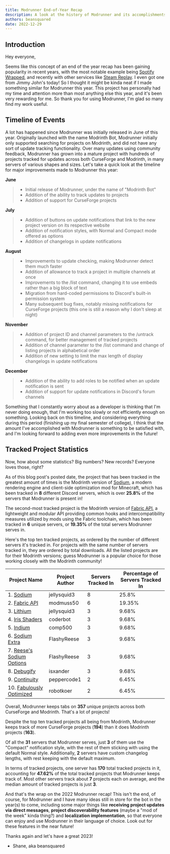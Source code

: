 ```yaml
---
title: Modrunner End-of-Year Recap
description: A look at the history of Modrunner and its accomplishments for 2022
authors: beansquared
date: 2022-12-29
---
```


## Introduction

Hey everyone,

Seems like this concept of an end of the year recap has been gaining popularity in recent years, with the most notable
example being [Spotify Wrapped](https://www.spotify.com/us/wrapped/), and recently with other services like
[Steam Replay](https://store.steampowered.com/replay). I even got one from Jimmy John's today! So I thought it might be
kinda neat if I made something similar for Modrunner this year. This project has personally had my time and attention
more than most anything else this year, and it's been very rewarding for me. So thank you for using Modrunner, I'm glad
so many find my work useful.

## Timeline of Events

A lot has happened since Modrunner was initially released in June of this year. Originally launched with the name
Modrinth Bot, Modrunner initially only supported searching for projects on Modrinth, and did not have any sort of update
tracking functionality. Over many updates using community feedback, Modrunner has grown into a mature project with
hundreds of projects tracked for updates across both CurseForge and Modrinth, in many servers of various shapes and
sizes. Let's take a quick look at the timeline for major improvements made to Modrunner this year:

**June**

> - Initial release of Modrunner, under the name of "Modrinth Bot"
> - Addition of the ability to track updates to projects
> - Addition of support for CurseForge projects

**July**

> - Addition of buttons on update notifications that link to the new project version on its respective website
> - Addition of notification styles, with Normal and Compact mode offered as options
> - Addition of changelogs in update notifications

**August**

> - Improvements to update checking, making Modrunner detect them much faster
> - Addition of allowance to track a project in multiple channels at once
> - Improvements to the /list command, changing it to use embeds rather than a big block of text
> - Migration from hard-coded permissions to Discord's built-in permission system
> - Many subsequent bug fixes, notably missing notifications for CurseForge projects (this one is still a reason why I don't sleep at night)

**November**

> - Addition of project ID and channel parameters to the /untrack command, for better management of tracked projects
> - Addition of channel parameter to the /list command and change of listing projects in alphabetical order
> - Addition of new setting to limit the max length of display changelogs in update notifications

**December**

> - Addition of the ability to add roles to be notified when an update notification is sent
> - Addition of support for update notifications in Discord's forum channels

Something that I constantly worry about as a developer is thinking that I'm never doing enough, that I'm working too
slowly or not efficiently enough on something. Looking back on this timeline, and considering everything during this
period (finishing up my final semester of college), I think that the amount I've accomplished with Modrunner is something
to be satisfied with, and I'm looking forward to adding even more improvements in the future!

## Tracked Project Statistics

Now, how about some statistics? Big numbers? New records? Everyone loves those, right?

As of this blog post's posted date, the project that has been tracked in the greatest amount of times is the Modrinth
version of [Sodium](https://modrinth.com/mod/sodium), a modern rendering engine and client-side optimization mod for
Minecraft, which has been tracked in **8** different Discord servers, which is over **25.8%** of the servers that Modrunner
is present in!

The second-most tracked project is the Modrinth version of [Fabric API](https://modrinth.com/mod/fabric-api), a
lightweight and modular API providing common hooks and intercompatibility measures utilized by mods using the Fabric
toolchain, which has been tracked in **6** unique servers, or **19.35%** of the total servers Modrunner serves in.

Here's the top ten tracked projects, as ordered by the number of different servers it's tracked in. For projects with
the same number of servers tracked in, they are ordered by total downloads. All the listed projects are for their
Modrinth versions; guess Modrunner is a popular choice for those working closely with the Modrinth community!

| Project Name                                                                  | Project Author | Servers Tracked In | Percentage of Servers Tracked In |
| ----------------------------------------------------------------------------- | -------------- | ------------------ | -------------------------------- |
| 1. [Sodium](https://modrinth.com/mod/sodium)                                  | jellysquid3    | 8                  | 25.8%                            |
| 2. [Fabric API](https://modrinth.com/mod/fabric-api)                          | modmuss50      | 6                  | 19.35%                           |
| 3. [Lithium](https://modrinth.com/mod/lithium)                                | jellysquid3    | 3                  | 9.68%                            |
| 4. [Iris Shaders](https://modrinth.com/mod/iris)                              | coderbot       | 3                  | 9.68%                            |
| 5. [Indium](https://modrinth.com/mod/iris)                                    | comp500        | 3                  | 9.68%                            |
| 6. [Sodium Extra](https://modrinth.com/mod/sodium-extra)                      | FlashyReese    | 3                  | 9.68%                            |
| 7. [Reese's Sodium Options](https://modrinth.com/mod/reeses-sodium-options)   | FlashyReese    | 3                  | 9.68%                            |
| 8. [Debugify](https://modrinth.com/mod/debugify)                              | isxander       | 3                  | 9.68%                            |
| 9. [Continuity](https://modrinth.com/mod/continuity)                          | peppercode1    | 2                  | 6.45%                            |
| 10. [Fabulously Optimized](https://modrinth.com/modpack/fabulously-optimized) | robotkoer      | 2                  | 6.45%                            |

Overall, Modrunner keeps tabs on **357** unique projects across both CurseForge and Modrinth. That's a lot of projects!

Despite the top ten tracked projects all being from Modrinth, Modrunner keeps track of more CurseForge projects (**194**)
than it does Modrinth projects (**163**).

Of all the **31** servers that Modrunner serves, just **3** of them use the "Compact" notification style, with the rest
of them sticking with using the default Normal style. Additionally, **2** servers have custom changelog lengths, with
rest keeping with the default maximum.

In terms of tracked projects, one server has **170** total tracked projects in it, accounting for **47.62%** of the total tracked projects
that Modrunner keeps track of. Most other servers track about **7** projects each on average, and the median amount of
tracked projects is just **3**.

And that's the wrap on the 2022 Modrunner recap! This isn't the end, of course, for Modrunner and I have many ideas still
in store for the bot in the year(s) to come, including some major things like **receiving project updates via direct messages**,
**project discoverability features** (maybe a "mod of the week" kinda thing?) and **localization implementation**, so
that everyone can enjoy and use Modrunner in their language of choice. Look out for these features in the near future!

Thanks again and let's have a great 2023!

- Shane, aka beansquared
